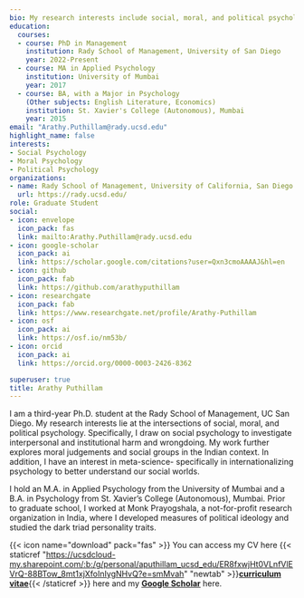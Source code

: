 ```yaml
---
bio: My research interests include social, moral, and political psychology. 
education:
  courses:
  - course: PhD in Management
    institution: Rady School of Management, University of San Diego
    year: 2022-Present
  - course: MA in Applied Psychology
    institution: University of Mumbai
    year: 2017
  - course: BA, with a Major in Psychology 
    (Other subjects: English Literature, Economics)
    institution: St. Xavier's College (Autonomous), Mumbai
    year: 2015
email: "Arathy.Puthillam@rady.ucsd.edu"
highlight_name: false
interests:
- Social Psychology
- Moral Psychology
- Political Psychology
organizations:
- name: Rady School of Management, University of California, San Diego
  url: https://rady.ucsd.edu/
role: Graduate Student
social:
- icon: envelope
  icon_pack: fas
  link: mailto:Arathy.Puthillam@rady.ucsd.edu
- icon: google-scholar
  icon_pack: ai
  link: https://scholar.google.com/citations?user=Qxn3cmoAAAAJ&hl=en
- icon: github
  icon_pack: fab
  link: https://github.com/arathyputhillam
- icon: researchgate
  icon_pack: fab
  link: https://www.researchgate.net/profile/Arathy-Puthillam
- icon: osf
  icon_pack: ai
  link: https://osf.io/nm53b/
- icon: orcid
  icon_pack: ai
  link: https://orcid.org/0000-0003-2426-8362

superuser: true
title: Arathy Puthillam
---
```


I am a third-year Ph.D. student at the Rady School of Management, UC San Diego. My research interests lie at the intersections of social, moral, and political psychology. Specifically, I draw on social psychology to investigate interpersonal and institutional harm and wrongdoing. My work further explores moral judgements and social groups in the Indian context. In addition, I have an interest in meta-science- specifically in internationalizing psychology to better understand our social worlds. 

I hold an M.A. in Applied Psychology from the University of Mumbai and a B.A. in Psychology from St. Xavier’s College (Autonomous), Mumbai. Prior to graduate school, I worked at Monk Prayogshala, a not-for-profit research organization in India, where I developed measures of political ideology and studied the dark triad personality traits.


{{< icon name="download" pack="fas" >}} You can access my CV here {{< staticref "https://ucsdcloud-my.sharepoint.com/:b:/g/personal/aputhillam_ucsd_edu/ER8fxwjHt0VLnfVlEVrQ-88BTow_8mt1xjXfoInIygNHvQ?e=smMvah" "newtab" >}}<u><b>curriculum vitae</u></b>{{< /staticref >}} here and my <u><b> [Google Scholar](https://scholar.google.com/citations?user=Qxn3cmoAAAAJ&hl=en)</u></b> here.
